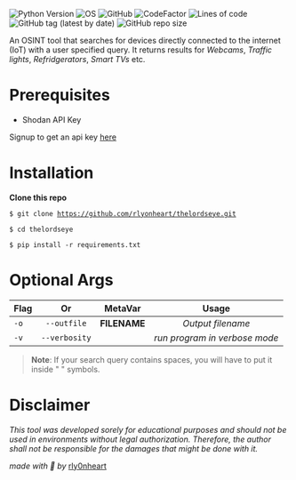 ![Python Version](https://img.shields.io/badge/python-3.x-blue?style=flat&logo=python)
![OS](https://img.shields.io/badge/OS-GNU%2FLinux-red?style=flat&logo=linux)
![GitHub](https://img.shields.io/github/license/rlyonheart/thelordsseye?ystyle=flat)
![CodeFactor](https://www.codefactor.io/repository/github/rlyonheart/thelordseye/badge)
![Lines of code](https://img.shields.io/tokei/lines/github/rlyonheart/thelordseye)
![GitHub tag (latest by date)](https://img.shields.io/github/v/tag/rlyonheart/thelordseye) 
![GitHub repo size](https://img.shields.io/github/repo-size/rlyonheart/thelordseye)

An OSINT tool that searches for devices directly connected to the internet (IoT) with a user specified query.
It returns results for *Webcams*, *Traffic lights*, *Refridgerators*, *Smart TVs* etc. 

# Prerequisites
* Shodan API Key

Signup to get an api key [here](https://shodan.io)

# Installation
**Clone this repo**

<code>$ git clone https://github.com/rlyonheart/thelordseye.git</code>

<code>$ cd thelordseye</code>

<code>$ pip install -r requirements.txt</code>

# Optional Args
| Flag           | Or            |MetaVar|                 Usage|
| ------------- |:-------------:|:----------------------:|:---------:|
| <code>-o</code>      | <code>--outfile</code>      |   **FILENAME** |  *Output filename*  |
| <code>-v</code> | <code>--verbosity</code>  |    |  *run program in verbose mode*  |


> **Note**: If your search query contains spaces, you will have to put it inside " " symbols.

# Disclaimer
*This tool was developed sorely for educational purposes and should not be used in environments without legal authorization.
Therefore, the author shall not be responsible for the damages that might be done with it.*




*made with 🖤 by* [rly0nheart](https://about.me)
